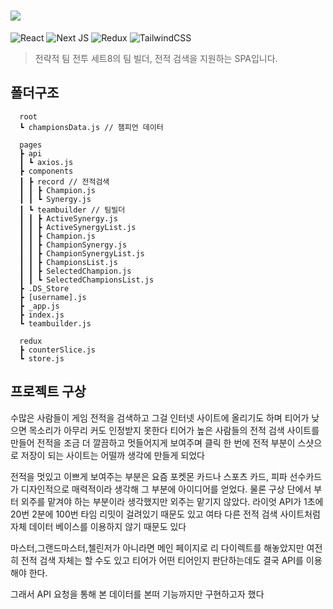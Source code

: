 # <img src="https://capsule-render.vercel.app/api?type=transparent&fontColor=999999&height=100&section=header&text=TFT8builder-record&fontSize=80"/>

![React](https://img.shields.io/badge/react-%2320232a.svg?style=for-the-badge&logo=react&logoColor=%2361DAFB)
![Next JS](https://img.shields.io/badge/Next-black?style=for-the-badge&logo=next.js&logoColor=white)
![Redux](https://img.shields.io/badge/redux-%23593d88.svg?style=for-the-badge&logo=redux&logoColor=white)
![TailwindCSS](https://img.shields.io/badge/tailwindcss-%2338B2AC.svg?style=for-the-badge&logo=tailwind-css&logoColor=white)

> 전략적 팀 전투 세트8의 팀 빌더, 전적 검색을 지원하는 SPA입니다.

## 폴더구조

```
  root
  ┗ championsData.js // 챔피언 데이터

  pages
  ┣ api
  ┃ ┗ axios.js
  ┣ components
  ┃ ┣ record // 전적검색
  ┃ ┃ ┣ Champion.js
  ┃ ┃ ┗ Synergy.js
  ┃ ┗ teambuilder // 팀빌더
  ┃ ┃ ┣ ActiveSynergy.js
  ┃ ┃ ┣ ActiveSynergyList.js
  ┃ ┃ ┣ Champion.js
  ┃ ┃ ┣ ChampionSynergy.js
  ┃ ┃ ┣ ChampionSynergyList.js
  ┃ ┃ ┣ ChampionsList.js
  ┃ ┃ ┣ SelectedChampion.js
  ┃ ┃ ┗ SelectedChampionsList.js
  ┣ .DS_Store
  ┣ [username].js
  ┣ _app.js
  ┣ index.js
  ┗ teambuilder.js

  redux
  ┣ counterSlice.js
  ┗ store.js
```

## 프로젝트 구상

수많은 사람들이 게임 전적을 검색하고 그걸 인터넷 사이트에 올리기도 하며 티어가 낮으면 목소리가 아무리 커도 인정받지 못한다 티어가 높은 사람들의 전적 검색 사이트를 만들어 전적을 조금 더 깔끔하고 멋들어지게 보여주며 클릭 한 번에 전적 부분이 스샷으로 저장이 되는 사이트는 어떨까 생각에 만들게 되었다

전적을 멋있고 이쁘게 보여주는 부분은 요즘 포켓몬 카드나 스포츠 카드, 피파 선수카드가 디자인적으로 매력적이라 생각해 그 부분에 아이디어를 얻었다. 물론 구상 단에서 부터 외주를 맡겨야 하는 부분이라 생각했지만 외주는 맡기지 않았다. 라이엇 API가 1초에 20번 2분에 100번 타임 리밋이 걸려있기 때문도 있고 여타 다른 전적 검색 사이트처럼 자체 데이터 베이스를 이용하지 않기 때문도 있다

마스터,그랜드마스터,첼린저가 아니라면 메인 페이지로 리 다이렉트를 해놓았지만 여전히 전적 검색 자체는 할 수도 있고 티어가 어떤 티어인지 판단하는데도 결국 API를 이용해야 한다.

그래서 API 요청을 통해 본 데이터를 본떠 기능까지만 구현하고자 했다
